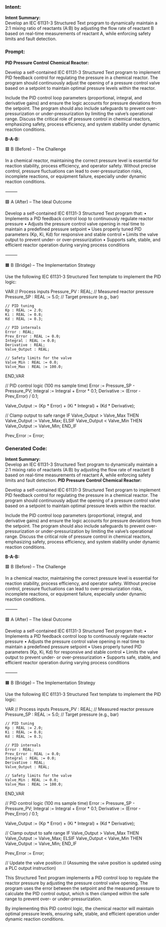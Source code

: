 ### Intent:
**Intent Summary:**  
Develop an IEC 61131-3 Structured Text program to dynamically maintain a 2:1 mixing ratio of reactants (A:B) by adjusting the flow rate of reactant B based on real-time measurements of reactant A, while enforcing safety limits and fault detection.

### Prompt:
**PID Pressure Control Chemical Reactor:**

Develop a self-contained IEC 61131-3 Structured Text program to implement PID feedback control for regulating the pressure in a chemical reactor. The program should continuously adjust the opening of a pressure control valve based on a setpoint to maintain optimal pressure levels within the reactor.

Include the PID control loop parameters (proportional, integral, and derivative gains) and ensure the logic accounts for pressure deviations from the setpoint. The program should also include safeguards to prevent over-pressurization or under-pressurization by limiting the valve’s operational range. Discuss the critical role of pressure control in chemical reactors, emphasizing safety, process efficiency, and system stability under dynamic reaction conditions.

**B-A-B:**

🟥 B (Before) – The Challenge

In a chemical reactor, maintaining the correct pressure level is essential for reaction stability, process efficiency, and operator safety. Without precise control, pressure fluctuations can lead to over-pressurization risks, incomplete reactions, or equipment failure, especially under dynamic reaction conditions.

⸻

🟩 A (After) – The Ideal Outcome

Develop a self-contained IEC 61131-3 Structured Text program that:
	•	Implements a PID feedback control loop to continuously regulate reactor pressure
	•	Adjusts the pressure control valve opening in real time to maintain a predefined pressure setpoint
	•	Uses properly tuned PID parameters (Kp, Ki, Kd) for responsive and stable control
	•	Limits the valve output to prevent under- or over-pressurization
	•	Supports safe, stable, and efficient reactor operation during varying process conditions

⸻

🟧 B (Bridge) – The Implementation Strategy

Use the following IEC 61131-3 Structured Text template to implement the PID logic:

VAR
    // Process inputs
    Pressure_PV : REAL;                  // Measured reactor pressure
    Pressure_SP : REAL := 5.0;           // Target pressure (e.g., bar)

    // PID tuning
    Kp : REAL := 2.0;
    Ki : REAL := 0.8;
    Kd : REAL := 0.3;

    // PID internals
    Error : REAL;
    Prev_Error : REAL := 0.0;
    Integral : REAL := 0.0;
    Derivative : REAL;
    Valve_Output : REAL;

    // Safety limits for the valve
    Valve_Min : REAL := 0.0;
    Valve_Max : REAL := 100.0;
END_VAR

// PID control logic (100 ms sample time)
Error := Pressure_SP - Pressure_PV;
Integral := Integral + Error * 0.1;
Derivative := (Error - Prev_Error) / 0.1;

Valve_Output := (Kp * Error) + (Ki * Integral) + (Kd * Derivative);

// Clamp output to safe range
IF Valve_Output > Valve_Max THEN
    Valve_Output := Valve_Max;
ELSIF Valve_Output < Valve_Min THEN
    Valve_Output := Valve_Min;
END_IF

Prev_Error := Error;

### Generated Code:
**Intent Summary:**  
Develop an IEC 61131-3 Structured Text program to dynamically maintain a 2:1 mixing ratio of reactants (A:B) by adjusting the flow rate of reactant B based on real-time measurements of reactant A, while enforcing safety limits and fault detection.
**PID Pressure Control Chemical Reactor:**

Develop a self-contained IEC 61131-3 Structured Text program to implement PID feedback control for regulating the pressure in a chemical reactor. The program should continuously adjust the opening of a pressure control valve based on a setpoint to maintain optimal pressure levels within the reactor.

Include the PID control loop parameters (proportional, integral, and derivative gains) and ensure the logic accounts for pressure deviations from the setpoint. The program should also include safeguards to prevent over-pressurization or under-pressurization by limiting the valve’s operational range. Discuss the critical role of pressure control in chemical reactors, emphasizing safety, process efficiency, and system stability under dynamic reaction conditions.

**B-A-B:**

🟥 B (Before) – The Challenge

In a chemical reactor, maintaining the correct pressure level is essential for reaction stability, process efficiency, and operator safety. Without precise control, pressure fluctuations can lead to over-pressurization risks, incomplete reactions, or equipment failure, especially under dynamic reaction conditions.

⸻

🟩 A (After) – The Ideal Outcome

Develop a self-contained IEC 61131-3 Structured Text program that:
	•	Implements a PID feedback control loop to continuously regulate reactor pressure
	•	Adjusts the pressure control valve opening in real time to maintain a predefined pressure setpoint
	•	Uses properly tuned PID parameters (Kp, Ki, Kd) for responsive and stable control
	•	Limits the valve output to prevent under- or over-pressurization
	•	Supports safe, stable, and efficient reactor operation during varying process conditions

⸻

🟧 B (Bridge) – The Implementation Strategy

Use the following IEC 61131-3 Structured Text template to implement the PID logic:

VAR
    // Process inputs
    Pressure_PV : REAL;                  // Measured reactor pressure
    Pressure_SP : REAL := 5.0;           // Target pressure (e.g., bar)

    // PID tuning
    Kp : REAL := 2.0;
    Ki : REAL := 0.8;
    Kd : REAL := 0.3;

    // PID internals
    Error : REAL;
    Prev_Error : REAL := 0.0;
    Integral : REAL := 0.0;
    Derivative : REAL;
    Valve_Output : REAL;

    // Safety limits for the valve
    Valve_Min : REAL := 0.0;
    Valve_Max : REAL := 100.0;
END_VAR

// PID control logic (100 ms sample time)
Error := Pressure_SP - Pressure_PV;
Integral := Integral + Error * 0.1;
Derivative := (Error - Prev_Error) / 0.1;

Valve_Output := (Kp * Error) + (Ki * Integral) + (Kd * Derivative);

// Clamp output to safe range
IF Valve_Output > Valve_Max THEN
    Valve_Output := Valve_Max;
ELSIF Valve_Output < Valve_Min THEN
    Valve_Output := Valve_Min;
END_IF

Prev_Error := Error;

// Update the valve position
// (Assuming the valve position is updated using a PLC output instruction)

This Structured Text program implements a PID control loop to regulate the reactor pressure by adjusting the pressure control valve opening. The program uses the error between the setpoint and the measured pressure to calculate the PID control output, which is then clamped within the safe range to prevent over- or under-pressurization.

By implementing this PID control logic, the chemical reactor will maintain optimal pressure levels, ensuring safe, stable, and efficient operation under dynamic reaction conditions.
